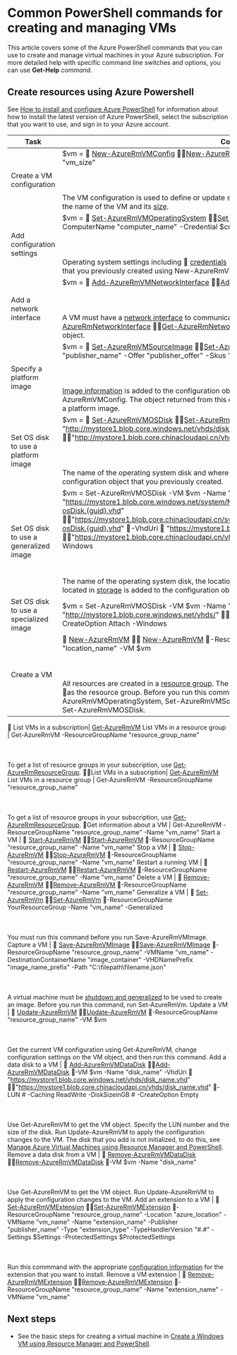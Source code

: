 <properties 
   pageTitle="Common PowerShell commands for VMs | Microsoft Azure"
   description="Common PowerShell commands to get you started creating and managing your VMs in Azure on Windows"
   services="virtual-machines-windows"
   documentationCenter=""
   authors="davidmu1" 
   manager="timlt" 
   editor="tysonn" 
   tags="azure-resource-manager"/>
   
<tags
	ms.service="virtual-machines-windows"
	ms.date="06/07/2016"
	wacn.date=""/>

# Common PowerShell commands for creating and managing VMs

This article covers some of the Azure PowerShell commands that you can use to create and manage virtual machines in your Azure subscription.  For more detailed help with specific command line switches and options, you can use **Get-Help** *command*.

## Create resources using Azure Powershell

See [How to install and configure Azure PowerShell](/documentation/articles/powershell-install-configure/) for information about how to install the latest version of Azure PowerShell, select the subscription that you want to use, and sign in to your Azure account.

Task | Command
-------------- | -------------------------
Create a VM configuration | $vm =  [New-AzureRmVMConfig](https://msdn.microsoft.com/library/mt603727.aspx)  [New-AzureRmVMConfig](https://msdn.microsoft.com/zh-cn/library/mt603727.aspx)  -VMName "vm_name" -VMSize "vm_size"<BR></BR><BR></BR>The VM configuration is used to define or update settings for the VM. The configuration is initialized with the name of the VM and its [size](/documentation/articles/virtual-machines-windows-sizes/).
Add configuration settings | $vm =  [Set-AzureRmVMOperatingSystem](https://msdn.microsoft.com/library/mt603843.aspx)  [Set-AzureRmVMOperatingSystem](https://msdn.microsoft.com/zh-cn/library/mt603843.aspx)  -VM $vm -Windows -ComputerName "computer_name" -Credential $cred -ProvisionVMAgent -EnableAutoUpdate<BR></BR><BR></BR>Operating system settings including  [credentials](https://technet.microsoft.com/en-us/library/hh849815.aspx)  [credentials](https://technet.microsoft.com/zh-cn/library/hh849815.aspx)  are added to the configuration object that you previously created using New-AzureRmVMConfig.
Add a network interface | $vm =  [Add-AzureRmVMNetworkInterface](https://msdn.microsoft.com/library/mt619351.aspx)  [Add-AzureRmVMNetworkInterface](https://msdn.microsoft.com/zh-cn/library/mt619351.aspx)  -VM $vm -Id $nic.Id<BR></BR><BR></BR>A VM must have a [network interface](/documentation/articles/virtual-machines-windows-ps-create/) to communicate in a virtual network. You can also use  [Get-AzureRmNetworkInterface](https://msdn.microsoft.com/library/mt619434.aspx)  [Get-AzureRmNetworkInterface](https://msdn.microsoft.com/zh-cn/library/mt619434.aspx)  to retrieve an existing network interface object.
Specify a platform image | $vm =  [Set-AzureRmVMSourceImage](https://msdn.microsoft.com/library/mt619344.aspx)  [Set-AzureRmVMSourceImage](https://msdn.microsoft.com/zh-cn/library/mt619344.aspx)  -VM $vm -PublisherName "publisher_name" -Offer "publisher_offer" -Skus "product_sku" -Version "latest"<BR></BR><BR></BR>[Image information](/documentation/articles/virtual-machines-windows-cli-ps-findimage/) is added to the configuration object that you previously created using New-AzureRmVMConfig. The object returned from this command is only used when you set the OS disk to use a platform image.
Set OS disk to use a platform image | $vm =  [Set-AzureRmVMOSDisk](https://msdn.microsoft.com/library/mt603746.aspx)  [Set-AzureRmVMOSDisk](https://msdn.microsoft.com/zh-cn/library/mt603746.aspx)  -VM $vm -Name "disk_name" -VhdUri  "http://mystore1.blob.core.windows.net/vhds/disk_name.vhd"  "http://mystore1.blob.core.chinacloudapi.cn/vhds/disk_name.vhd"  -CreateOption fromImage<BR></BR><BR></BR>The name of the operating system disk and where it will be located in [storage](/documentation/articles/storage-powershell-guide-full/) is added to the configuration object that you previously created.
Set OS disk to use a generalized image | $vm = Set-AzureRmVMOSDisk -VM $vm -Name "disk_name" -SourceImageUri  "https://mystore1.blob.core.windows.net/system/Microsoft.Compute/Images/myimages/myprefix-osDisk.{guid}.vhd"  "https://mystore1.blob.core.chinacloudapi.cn/system/Microsoft.Compute/Images/myimages/myprefix-osDisk.{guid}.vhd"  -VhdUri  "https://mystore1.blob.core.windows.net/vhds/disk_name.vhd"  "https://mystore1.blob.core.chinacloudapi.cn/vhds/disk_name.vhd"  -CreateOption fromImage -Windows<BR></BR><BR></BR>The name of the operating system disk, the location of the source image, and where the disk will be located in [storage](/documentation/articles/storage-powershell-guide-full/) is added to the configuration object that you previously created.
Set OS disk to use a specialized image | $vm = Set-AzureRmVMOSDisk -VM $vm -Name "name_of_disk" -VhdUri  "http://mystore1.blob.core.windows.net/vhds/"  "http://mystore1.blob.core.chinacloudapi.cn/vhds/"  -CreateOption Attach  -Windows
Create a VM |  [New-AzureRmVM]()  [New-AzureRmVM](https://msdn.microsoft.com/zh-cn/library/mt603754.aspx)  -ResourceGroupName "resource_group_name" -Location "location_name" -VM $vm<BR></BR><BR></BR>All resources are created in a [resource group](/documentation/articles/powershell-azure-resource-manager/). The VM must be created in the same  [location](https://msdn.microsoft.com/library/azure/dn495177.aspx)  [location](https://msdn.microsoft.com/zh-cn/library/azure/dn495177.aspx)  as the resource group. Before you run this command, run New-AzureRmVMConfig, Set-AzureRmVMOperatingSystem, Set-AzureRmVMSourceImage, Add-AzureRmVMNetworkInterface, and Set-AzureRmVMOSDisk.

List VMs in a subscription| [Get-AzureRmVM](https://msdn.microsoft.com/library/mt603718.aspx)
List VMs in a resource group | Get-AzureRmVM -ResourceGroupName "resource_group_name"<BR></BR><BR></BR>To get a list of resource groups in your subscription, use [Get-AzureRmResourceGroup](https://msdn.microsoft.com/library/mt679016.aspx).


List VMs in a subscription| [Get-AzureRmVM](https://msdn.microsoft.com/zh-cn/library/mt603718.aspx)
List VMs in a resource group | Get-AzureRmVM -ResourceGroupName "resource_group_name"<BR></BR><BR></BR>To get a list of resource groups in your subscription, use [Get-AzureRmResourceGroup](https://msdn.microsoft.com/zh-cn/library/mt679016.aspx).

Get information about a VM | Get-AzureRmVM -ResourceGroupName "resource_group_name" -Name "vm_name"
Start a VM |  [Start-AzureRmVM](https://msdn.microsoft.com/library/mt603453.aspx)  [Start-AzureRmVM](https://msdn.microsoft.com/zh-cn/library/mt603453.aspx)  -ResourceGroupName "resource_group_name" -Name "vm_name"
Stop a VM |  [Stop-AzureRmVM](https://msdn.microsoft.com/library/mt603483.aspx)  [Stop-AzureRmVM](https://msdn.microsoft.com/zh-cn/library/mt603483.aspx)  -ResourceGroupName "resource_group_name" -Name "vm_name"
Restart a running VM |  [Restart-AzureRmVM](https://msdn.microsoft.com/library/mt603775.aspx)  [Restart-AzureRmVM](https://msdn.microsoft.com/zh-cn/library/mt603775.aspx)  -ResourceGroupName "resource_group_name" -Name "vm_name"
Delete a VM |  [Remove-AzureRmVM](https://msdn.microsoft.com/library/mt603641.aspx)  [Remove-AzureRmVM](https://msdn.microsoft.com/zh-cn/library/mt603641.aspx)  -ResourceGroupName "resource_group_name" -Name "vm_name"
Generalize a VM |  [Set-AzureRmVm](https://msdn.microsoft.com/library/mt603688.aspx)  [Set-AzureRmVm](https://msdn.microsoft.com/zh-cn/library/mt603688.aspx)  -ResourceGroupName YourResourceGroup -Name "vm_name" -Generalized<BR></BR><BR></BR>You must run this command before you run Save-AzureRmVMImage.
Capture a VM |  [Save-AzureRmVMImage](https://msdn.microsoft.com/library/mt619423.aspx)  [Save-AzureRmVMImage](https://msdn.microsoft.com/zh-cn/library/mt619423.aspx)  -ResourceGroupName "resource_group_name" -VMName "vm_name" -DestinationContainerName "image_container" -VHDNamePrefix "image_name_prefix" -Path "C:\filepath\filename.json"<BR></BR><BR></BR>A virtual machine must be [shutdown and generalized](/documentation/articles/virtual-machines-windows-capture-image/) to be used to create an image. Before you run this command, run Set-AzureRmVm.
Update a VM |  [Update-AzureRmVM](https://msdn.microsoft.com/library/mt603662.aspx)  [Update-AzureRmVM](https://msdn.microsoft.com/zh-cn/library/mt603662.aspx)  -ResourceGroupName "resource_group_name" -VM $vm<BR></BR><BR></BR>Get the current VM configuration using Get-AzureRmVM, change configuration settings on the VM object, and then run this command.
Add a data disk to a VM |  [Add-AzureRmVMDataDisk](https://msdn.microsoft.com/library/mt603673.aspx)  [Add-AzureRmVMDataDisk](https://msdn.microsoft.com/zh-cn/library/mt603673.aspx)  -VM $vm -Name "disk_name" -VhdUri  "https://mystore1.blob.core.windows.net/vhds/disk_name.vhd"  "https://mystore1.blob.core.chinacloudapi.cn/vhds/disk_name.vhd"  -LUN # -Caching ReadWrite -DiskSizeinGB # -CreateOption Empty<BR></BR><BR></BR>Use Get-AzureRmVM to get the VM object. Specify the LUN number and the size of the disk. Run Update-AzureRmVM to apply the configuration changes to the VM. The disk that you add is not initialized, to do this, see [Manage Azure Virtual Machines using Resource Manager and PowerShell](/documentation/articles/virtual-machines-windows-ps-manage/).
Remove a data disk from a VM |  [Remove-AzureRmVMDataDisk](https://msdn.microsoft.com/library/mt603614.aspx)  [Remove-AzureRmVMDataDisk](https://msdn.microsoft.com/zh-cn/library/mt603614.aspx)  -VM $vm -Name "disk_name"<BR></BR><BR></BR>Use Get-AzureRmVM to get the VM object. Run Update-AzureRmVM to apply the configuration changes to the VM.
Add an extension to a VM |  [Set-AzureRmVMExtension](https://msdn.microsoft.com/library/mt603745.aspx)  [Set-AzureRmVMExtension](https://msdn.microsoft.com/zh-cn/library/mt603745.aspx)  -ResourceGroupName "resource_group_name" -Location "azure_location" -VMName "vm_name" -Name "extension_name" -Publisher "publisher_name" -Type "extension_type" -TypeHandlerVersion "#.#" -Settings $Settings -ProtectedSettings $ProtectedSettings<BR></BR><BR></BR>Run this commmand with the appropriate [configuration information](/documentation/articles/virtual-machines-windows-extensions-configuration-samples/) for the extension that you want to install.
Remove a VM extension |  [Remove-AzureRmVMExtension](https://msdn.microsoft.com/library/mt603782.aspx)  [Remove-AzureRmVMExtension](https://msdn.microsoft.com/zh-cn/library/mt603782.aspx)  -ResourceGroupName "resource_group_name" -Name "extension_name" -VMName "vm_name"

## Next steps

- See the basic steps for creating a virtual machine in [Create a Windows VM using Resource Manager and PowerShell](/documentation/articles/virtual-machines-windows-ps-create/).

